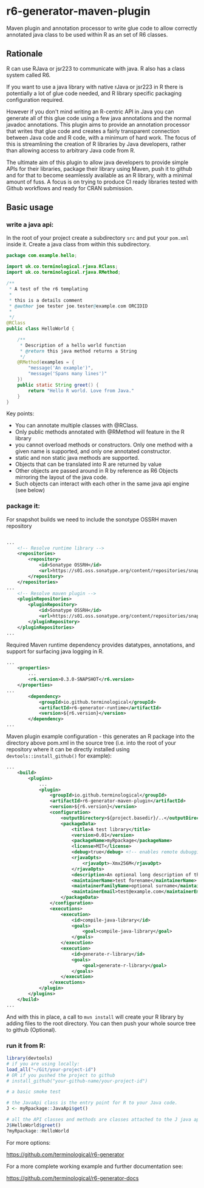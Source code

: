 # r6-generator-maven-plugin

Maven plugin and annotation processor to write glue code to allow correctly annotated java class to be used within R as an set of R6 classes.

## Rationale

R can use RJava or jsr223 to communicate with java. R also has a class system called R6.

If you want to use a java library with native rJava or jsr223 in R there is potentially a lot of glue code needed, and R library specific packaging configuration required.

However if you don't mind writing an R-centric API in Java you can generate all of this glue code using a few java annotations and the normal javadoc annotations. This plugin aims to provide an annotation processor that writes that glue code and creates a fairly transparent connection between Java code and R code, with a minimum of hard work. The focus of this is streamlining the creation of R libraries by Java developers, rather than allowing access to arbitrary Java code from R.

The ultimate aim of this plugin to allow java developers to provide simple APIs for their libraries, package their library using Maven, push it to github and for that to become seamlessly available as an R library, with a minimal amount of fuss. A focus is on trying to produce CI ready libraries tested with Github workflows and ready for CRAN submission.

## Basic usage

### write a java api:

In the root of your project create a subdirectory `src` and put your `pom.xml` inside it. Create a java class from within this subdirectory.


```Java
package com.example.hello;

import uk.co.terminological.rjava.RClass;
import uk.co.terminological.rjava.RMethod;

/**
 * A test of the r6 templating
 * 
 * this is a details comment 
 * @author joe tester joe.tester@example.com ORCIDID
 * 
 */
@RClass
public class HelloWorld {

	/**
	 * Description of a hello world function
	 * @return this java method returns a String
	 */
	@RMethod(examples = {
		"message('An example')",
		"message('Spans many lines')"
	})
	public static String greet() {
		return "Hello R world. Love from Java."
	}
}
```

Key points:

* You can annotate multiple classes with @RClass.
* Only public methods annotated with @RMethod will feature in the R library
* you cannot overload methods or constructors. Only one method with a given name is supported, and only one annotated constructor.
* static and non static java methods are supported.
* Objects that can be translated into R are returned by value
* Other objects are passed around in R by reference as R6 Objects mirroring the layout of the java code.
* Such objects can interact with each other in the same java api engine (see below)

### package it:

For snapshot builds we need to include the sonotype OSSRH maven repository

```XML

...
	<!-- Resolve runtime library -->
	<repositories>
		<repository>
		    <id>Sonatype OSSRH</id>
		    <url>https://s01.oss.sonatype.org/content/repositories/snapshots/</url>
		</repository>
	</repositories>
...
	<!-- Resolve maven plugin -->
	<pluginRepositories>
		<pluginRepository>
		    <id>Sonatype OSSRH</id>
		    <url>https://s01.oss.sonatype.org/content/repositories/snapshots/</url>
		</pluginRepository>
	</pluginRepositories>
...
```

Required Maven runtime dependency provides datatypes, annotations, and support for surfacing java logging in R.

```XML
...
	<properties>
		...
		<r6.version>0.3.0-SNAPSHOT</r6.version>
	</properties>
...
		<dependency>
			<groupId>io.github.terminological</groupId>
			<artifactId>r6-generator-runtime</artifactId>
			<version>${r6.version}</version>
		</dependency>
...
```

Maven plugin example configuration - this generates an R package into the directory above pom.xml in the source tree (i.e. into the root of your repository where it can be directly installed using `devtools::install_github()` for example):

```XML
...
	<build>
		<plugins>
			...
			<plugin>
				<groupId>io.github.terminological</groupId>
				<artifactId>r6-generator-maven-plugin</artifactId>
				<version>${r6.version}</version>
				<configuration>
					<outputDirectory>${project.basedir}/..</outputDirectory>
					<packageData>
						<title>A test library</title>
						<version>0.01</version>
						<packageName>myRpackage</packageName>
						<license>MIT</license>
						<debug>true</debug> <!-- enables remote dubugging -->
						<rjavaOpts>
							<rjavaOpt>-Xmx256M</rjavaOpt>
						</rjavaOpts>
						<description>An optional long description of the package</description>
						<maintainerName>test forename</maintainerName>
						<maintainerFamilyName>optional surname</maintainerFamilyName>
						<maintainerEmail>test@example.com</maintainerEmail>
					</packageData>
				</configuration>
				<executions>
					<execution>
						<id>compile-java-library</id>
						<goals>
							<goal>compile-java-library</goal>
						</goals>
					</execution>
					<execution>
						<id>generate-r-library</id>
						<goals>
							<goal>generate-r-library</goal>
						</goals>
					</execution>
				</executions>
			</plugin>
		</plugins>
	</build>
...
```

And with this in place, a call to `mvn install` will create your R library by adding files to the root directory.
You can then push your whole source tree to github (Optional). 

### run it from R:

```R
library(devtools)
# if you are using locally:
load_all("~/Git/your-project-id")
# OR if you pushed the project to github
# install_github("your-github-name/your-project-id")

# a basic smoke test

# the JavaApi class is the entry point for R to your Java code.
J <- myRpackage::JavaApi$get()

# all the API classes and methods are classes attached to the J java api object
J$HelloWorld$greet()
?myRpackage::HelloWorld
```

For more options:

https://github.com/terminological/r6-generator

For a more complete working example and further documentation see: 

https://github.com/terminological/r6-generator-docs

